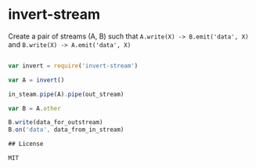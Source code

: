 # invert-stream

Create a pair of streams (A, B) such that `A.write(X) -> B.emit('data', X)`
and `B.write(X) -> A.emit('data', X)`

``` js

var invert = require('invert-stream')

var A = invert()

in_steam.pipe(A).pipe(out_stream)

var B = A.other

B.write(data_for_outstream)
B.on('data', data_from_in_stream)

## License

MIT
